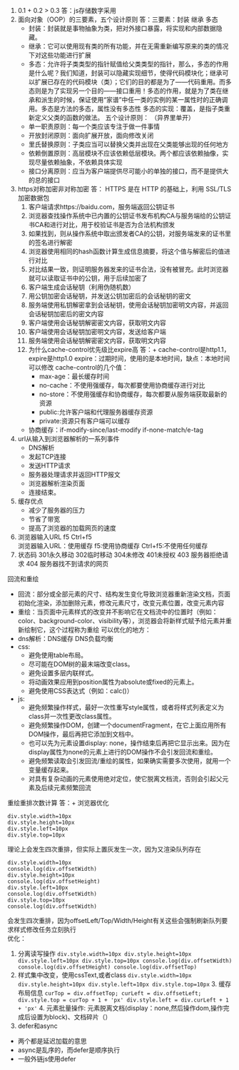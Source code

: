 1. 0.1 + 0.2 > 0.3
答：js存储数字采用
2. 面向对象（OOP）的三要素，五个设计原则
答：三要素：封装 继承 多态
   + 封装：封装就是事物抽象为类，把对外接口暴露，将实现和内部数据隐藏。
   + 继承：它可以使用现有类的所有功能，并在无需重新编写原来的类的情况下对这些功能进行扩展
   + 多态：允许将子类类型的指针赋值给父类类型的指针，那么，多态的作用是什么呢？我们知道，封装可以隐藏实现细节，使得代码模块化；继承可以扩展已存在的代码模块（类）；它们的目的都是为了——代码重用。而多态则是为了实现另一个目的——接口重用！多态的作用，就是为了类在继承和派生的时候，保证使用“家谱”中任一类的实例的某一属性时的正确调用。多态是方法的多态，属性没有多态性
   多态的实现：覆盖，是指子类重新定义父类的函数的做法。
   五个设计原则： （异界里单开）
   + 单一职责原则：每一个类应该专注于做一件事情
   + 开放封闭原则：面向扩展开放，面向修改关闭
   + 里氏替换原则：子类应当可以替换父类并出现在父类能够出现的任何地方
   + 依赖倒置原则：高层模块不应该依赖低层模块。两个都应该依赖抽像，实现尽量依赖抽象，不依赖具体实现
   + 接口分离原则：应当为客户端提供尽可能小的单独的接口，而不是提供大的总的接口
3. https对称加密非对称加密
答： HTTPS 是在 HTTP 的基础上，利用 SSL/TLS 加密数据包
   1. 客户端请求https://baidu.com，服务端返回公钥证书
   2. 浏览器查找操作系统中已内置的公钥证书发布机构CA与服务端给的公钥证书CA和进行对比，用于校验证书是否为合法机构颁发
   3. 如果找到，则从操作系统中取出颁发者CA的公钥，对服务端发来的证书里的签名进行解密
   4. 浏览器使用相同的hash函数计算生成信息摘要，将这个值与解密后的值进行对比
   5. 对比结果一致，则证明服务器发来的证书合法，没有被冒充。此时浏览器就可以读取证书中的公钥，用于后续加密了
   6. 客户端生成会话秘钥（利用伪随机数）
   7. 用公钥加密会话秘钥，并发送公钥加密后的会话秘钥的密文
   8. 服务端使用私钥解密拿到会话秘钥，使用会话秘钥加密明文内容，并返回会话秘钥加密后的密文内容
   9. 客户端使用会话秘钥解密密文内容，获取明文内容
   10. 客户端使用会话秘钥加密明文内容，发送给客户端
   11. 服务端使用会话秘钥解密密文内容，获取明文内容
   12. 为什么cache-control优先级比expire高
   答：+ cache-control是http1.1，expire是http1.0
       expire：过期时间，使用的是本地时间，缺点：本地时间可以修改
       cache-control的几个值：
         + max-age：最长缓存时间
         + no-cache：不使用强缓存，每次都要使用协商缓存进行对比
         + no-store：不使用强缓存和协商缓存，每次都要从服务端获取最新的资源
         + public:允许客户端和代理服务器缓存资源
         + private:资源只有客户端可以缓存
   + 协商缓存：if-modify-since/last-modify  if-none-match/e-tag
4. url从输入到浏览器解析的一系列事件
   + DNS解析
   + 发起TCP连接
   + 发送HTTP请求
   + 服务器处理请求并返回HTTP报文
   + 浏览器解析渲染页面
   + 连接结束。
5. 缓存优点
   + 减少了服务器的压力
   + 节省了带宽
   + 提高了浏览器的加载网页的速度
6. 浏览器输入URL f5 Ctrl+f5  
   浏览器输入URL：使用缓存
   f5:使用协商缓存
   Ctrl+f5:不使用任何缓存
7. 状态码
   301永久移动 302临时移动 304未修改 401未授权 403 服务器拒绝请求 404 服务器找不到请求的网页
   
回流和重绘
+ 回流：部分或全部元素的尺寸、结构发生变化导致浏览器重新渲染文档，页面初始化渲染，添加删除元素，修改元素尺寸，改变元素位置，改变元素内容
+ 重绘：当页面中元素样式的改变并不影响它在文档流中的位置时（例如：color、background-color、visibility等），浏览器会将新样式赋予给元素并重新绘制它，这个过程称为重绘
可以优化的地方：
+ dns解析：DNS缓存 DNS负载均衡
+ css:
  + 避免使用table布局。
  + 尽可能在DOM树的最末端改变class。
  + 避免设置多层内联样式。
  + 将动画效果应用到position属性为absolute或fixed的元素上。
  + 避免使用CSS表达式（例如：calc()）
+ js:
  + 避免频繁操作样式，最好一次性重写style属性，或者将样式列表定义为class并一次性更改class属性。
  + 避免频繁操作DOM，创建一个documentFragment，在它上面应用所有DOM操作，最后再把它添加到文档中。
  + 也可以先为元素设置display: none，操作结束后再把它显示出来。因为在display属性为none的元素上进行的DOM操作不会引发回流和重绘。
  + 避免频繁读取会引发回流/重绘的属性，如果确实需要多次使用，就用一个变量缓存起来。
  + 对具有复杂动画的元素使用绝对定位，使它脱离文档流，否则会引起父元素及后续元素频繁回流  

重绘重排次数计算
    答：+ 浏览器优化
```
div.style.width=10px
div.style.height=10px
div.style.left=10px
div.style.top=10px
```
理论上会发生四次重排，但实际上置灰发生一次，因为又渲染队列存在
```
div.style.width=10px
console.log(div.offsetWidth)
div.style.height=10px
console.log(div.offsetHeight)
div.style.left=10px
console.log(div.offsetWidth)
div.style.top=10px
console.log(div.offsetWidth)
```
会发生四次重排，因为offsetLeft/Top/Width/Height有关这些会强制刷新队列要求样式修改任务立刻执行  
优化：
   1. 分离读写操作
    ```
    div.style.width=10px
    div.style.height=10px
    div.style.left=10px
    div.style.top=10px
    console.log(div.offsetWidth)
    console.log(div.offsetHeight)
    console.log(div.offsetTop)
    ```
   2. 样式集中改变，使用cssText,或者class
    ```
    div.style.width=10px
    div.style.height=10px
    div.style.left=10px
    div.style.top=10px
    ```
    3. 缓存布局信息
    ```
      curTop = div.offsetTop;
      curLeft = div.offsetLeft;
      div.style.top = curTop + 1 + 'px'
      div.style.left = div.curLeft + 1 + 'px'
    ```
    4. 元素批量操作: 元素脱离文档(display：none,然后操作dom,操作完成后设置为block)、文档碎片（）
   4. defer和async
  + 两个都是延迟加载的意思
  + async是乱序的，而defer是顺序执行
  + 一般外链js使用defer
